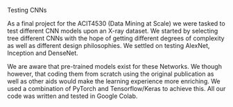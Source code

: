 Testing CNNs

As a final project for the ACIT4530 (Data Mining at Scale) we were tasked to test different CNN models upon an X-ray dataset. We started by selecting tree different CNNs with the hope of getting different degrees of complexity as well as different design philosophies. We settled on testing AlexNet, Inception and DenseNet. 

We are aware that pre-trained models exist for these Networks. We though however, that coding them from scratch using the original publication as well as other aids would make the learning experience more enriching. We used a combination of PyTorch and Tensorflow/Keras to achieve this. All our code was written and tested in Google Colab.